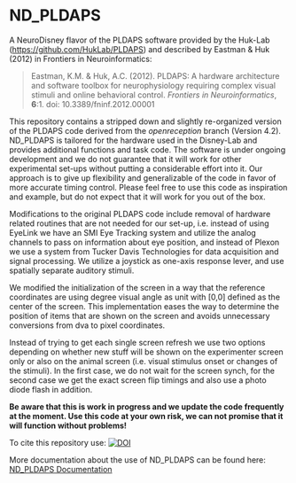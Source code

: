 ND_PLDAPS
==========

A NeuroDisney flavor of the PLDAPS software provided by the Huk-Lab (https://github.com/HukLab/PLDAPS) and described by Eastman & Huk (2012) in Frontiers in Neuroinformatics:

> Eastman, K.M. & Huk, A.C. (2012). PLDAPS: A hardware architecture and software toolbox for neurophysiology requiring complex visual stimuli and online behavioral control. *Frontiers in Neuroinformatics*, **6**:1. doi: 10.3389/fninf.2012.00001

This repository contains a stripped down and slightly re-organized version of the PLDAPS code derived from the *openreception* branch (Version 4.2). ND_PLDAPS is tailored for the hardware used in the Disney-Lab and provides additional functions and task code. The software is under ongoing development and we do not guarantee that it will work for other experimental set-ups without putting a considerable effort into it. Our approach is to give up flexibility and generalizable of the code in favor of more accurate timing control. Please feel free to use this code as inspiration and example, but do not expect that it will work for you out of the box.

Modifications to the original PLDAPS code include removal of hardware related routines that are not needed for our set-up, i.e. instead of using EyeLink we have an SMI Eye Tracking system and utilize the analog channels to pass on information about eye position, and instead of Plexon we use a system from Tucker Davis Technologies for data acquisition and signal processing. We utilize a joystick as one-axis response lever, and use spatially separate auditory stimuli.

We modified the initialization of the screen in a way that the reference coordinates are using degree visual angle as unit with [0,0] defined as the center of the screen. This implementation eases the way to determine the position of items that are shown on the screen and avoids unnecessary conversions from dva to pixel coordinates.

Instead of trying to get each single screen refresh we use two options depending on whether new stuff will be shown on the experimenter screen only or also on the animal screen (i.e. visual stimulus onset or changes of the stimuli). In the first case, we do not wait for the screen synch, for the second case we get the exact screen flip timings and also use a photo diode flash in addition.


__**Be aware that this is work in progress and we update the code frequently at the moment. Use this code at your own risk, we can not promise that it will function without problems!**__


To cite this repository use: [![DOI](https://zenodo.org/badge/80133270.svg)](https://zenodo.org/badge/latestdoi/80133270)

More documentation about the use of ND_PLDAPS can be found here: [ND_PLDAPS Documentation](documentation/ND_PLDAPS_documentation.md)
